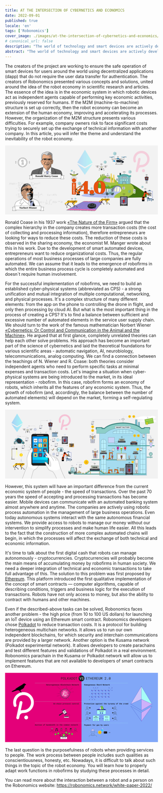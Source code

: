 ```yaml
---
title: AT THE INTERSECTION OF CYBERNETICS AND ECONOMICS
date: 2022-09-01
published: true
locale: 'en'
tags: ['Robonomics']
cover_image: ./images/at-the-intersection-of-cybernetics-and-economics/сover_1.jpg
# canonical_url: false
description: "The world of technology and smart devices are actively developing. New gadgets and systems appear every day. They help to simplify and improve human life. However, it is not the only task. One of the obstacles to robotic technologies is the high level of device cybersecurity and user data privacy. Robonomics developers have been working on this task for 7 years."
abstract: "The world of technology and smart devices are actively developing. New gadgets and systems appear every day. They help to simplify and improve human life. However, it is not the only task. One of the obstacles to robotic technologies is the high level of device cybersecurity and user data privacy. Robonomics developers have been working on this task for 7 years."
---
```


The creators of the project are working to ensure the safe operation of smart devices for users around the world using decentralized applications (dapp) that do not require the user data transfer for authentication. The creators of Robonomics presented various concepts and solutions, united around the idea of the robot economy in scientific research and articles. The essence of the idea is in the economic system in which robotic devices act as independent agents capable of performing key economic activities, previously reserved for humans. If the M2M (machine-to-machine) structure is set up correctly, then the robot economy can become an extension of the human economy, improving and accelerating its processes. However, the organization of the M2M structure presents various difficulties. For example, company owners risk to face significant costs trying to securely set up the exchange of technical information with another company. In this article, you will infer the theme and understand the inevitability of the robot economy. 

![Industry 4.0](./images/at-the-intersection-of-cybernetics-and-economics/pic_1.jpg)
 
Ronald Coase in his 1937 work [«The Nature of the Firm»](https://www.jstor.org/stable/2626876) argued that the complex hierarchy in the company creates more transaction costs (the cost of collecting and processing information), therefore entrepreneurs are looking for ways to reduce these costs. The reduction of these costs is observed in the sharing economy, the economist M. Manger wrote about this in his work. Due to the development of smart automated devices, entrepreneurs want to reduce organizational costs. Thus, the regular operations of most business processes of large companies are fully automated. We can assume that it leads to the emergence of robofirms in which the entire business process cycle is completely automated and doesn`t require human involvement.

For the successful implementation of robofirms, we need to build an established cyber-physical systems (abbreviated as CPS) - a strong unification and mutual integration of multiple computational, networking, and physical processes. It's a complex structure of many different elements: from the app on the phone to controlling the drone in flight, and only then processing by cloud AI. But what is the most important thing in the process of creating a CPS? It's to find a balance between sufficient and excessive number of automated elements in the service user supply chain. We should turn to the work of the famous mathematician Norbert Wiener [«Cybernetics: Or Control and Communication in the Animal and the Machine»](https://mitpress.mit.edu/books/cybernetics-or-control-and-communication-animal-and-machine-reissue-1961-second-edition). He argued that at first glance, completely unrelated theories can help each other solve problems. His approach has become an important part of the science of cybernetics and laid the theoretical foundations for various scientific areas - automatic navigation, AI, neurobiology, telecommunications, analog computing. We can find a connection between the teachings of N. Wiener and R. Coase: both theories consider independent agents who need to perform specific tasks at minimal expenses and transaction costs. Let's imagine a situation when cyber-physical systems are being introduced to the market, in its ideal representation - robofirm. In this case, robofirm forms an economy of robots, which inherits all the features of any economic system. Thus, the growth of robofirm (and, accordingly, the balance between the number of automated elements) will depend on the market, forming a self-regulating system.

![Smart factory](./images/at-the-intersection-of-cybernetics-and-economics/pic_2.jpg)

However, this system will have an important difference from the current economic system of people - the speed of transactions. Over the past 70 years the speed of accepting and processing transactions has become easier. Mobile devices can communicate with an automated banking system almost anywhere and anytime. The companies are actively using robotic process automation in the management of large business operations. Even today autonomous systems interact with the same autonomous financial systems. We provide access to robots to manage our money without our intervention to simplify processes and make human life easier. All this leads to the fact that the construction of more complex automated chains will begin, in which the processes will affect the exchange of both technical and economic information.

It's time to talk about the first digital cash that robots can manage autonomously - cryptocurrencies. Cryptocurrencies will probably become the main means of accumulating money by robofirms in human society. We need a deeper integration of technical and economic transactions to take full advantage of this. The solution to this problem was first proposed by [Ethereum](https://ethereum.org/en/whitepaper/). This platform introduced the first qualitative implementation of the concept of smart contracts — computer algorithms, capable of describing conditions, triggers and business logic for the execution of transactions. Robots have not only access to money, but also the ability to contract with humans and other machines. 

Even if the described-above tasks can be solved, Robonomics faces another problem - the high price (from 10 to 100 US dollars) for launching an IoT device using an Ethereum smart contract. Robonomics developers chose [Polkadot](https://polkadot.network/PolkaDotPaper.pdf) to reduce transaction costs. It is a protocol for building heterogeneous multichain networks.  It allows us to run our own independent blockchains, for which security and interchain communications are provided by a larger network. Another option is the Kusama network (Polkadot experimental network). It allows developers to create parachains and test different features and validations of Polkadot in a real environment. Robonomics parachain in the Kusama or Polkadot network will allow us to implement features that are not available to developers of smart contracts on Ethereum.

![Parachains](./images/at-the-intersection-of-cybernetics-and-economics/pic_3.jpg)

The last question is the purposefulness of robots when providing services to people. The work process between people includes such qualities as conscientiousness, honesty, etc. Nowadays, it is difficult to talk about such things in the topic of the robot economy. You will learn how to properly adapt work functions in robofirms by studying these processes in detail.

You can read more about the interaction between a robot and a person on the Robonomics website: https://robonomics.network/white-paper-2022/